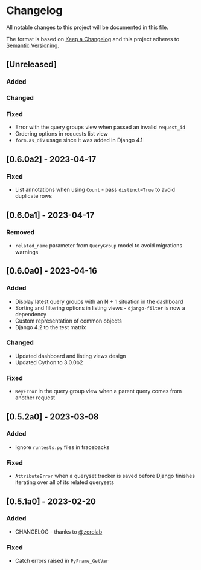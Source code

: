 # Changelog

All notable changes to this project will be documented in this file.

The format is based on [Keep a Changelog](https://keepachangelog.com/en/1.0.0/) and this project adheres to [Semantic Versioning](https://semver.org/spec/v2.0.0.html).

## [Unreleased]

### Added

### Changed

### Fixed

- Error with the query groups view when passed an invalid `request_id`
- Ordering options in requests list view
- `form.as_div` usage since it was added in Django 4.1

## [0.6.0a2] - 2023-04-17

### Fixed

- List annotations when using `Count` - pass `distinct=True` to avoid duplicate rows

## [0.6.0a1] - 2023-04-17

### Removed

- `related_name` parameter from `QueryGroup` model to avoid migrations warnings

## [0.6.0a0] - 2023-04-16

### Added

- Display latest query groups with an N + 1 situation in the dashboard
- Sorting and filtering options in listing views - `django-filter` is now a dependency
- Custom representation of common objects
- Django 4.2 to the test matrix

### Changed

- Updated dashboard and listing views design
- Updated Cython to 3.0.0b2

### Fixed

- `KeyError` in the query group view when a parent query comes from another request

## [0.5.2a0] - 2023-03-08

### Added

- Ignore `runtests.py` files in tracebacks

### Fixed

- `AttributeError` when a queryset tracker is saved before Django finishes iterating over all of its related querysets

## [0.5.1a0] - 2023-02-20

### Added

- CHANGELOG - thanks to [@zerolab](https://github.com/zerolab)

### Fixed

- Catch errors raised in `PyFrame_GetVar`
